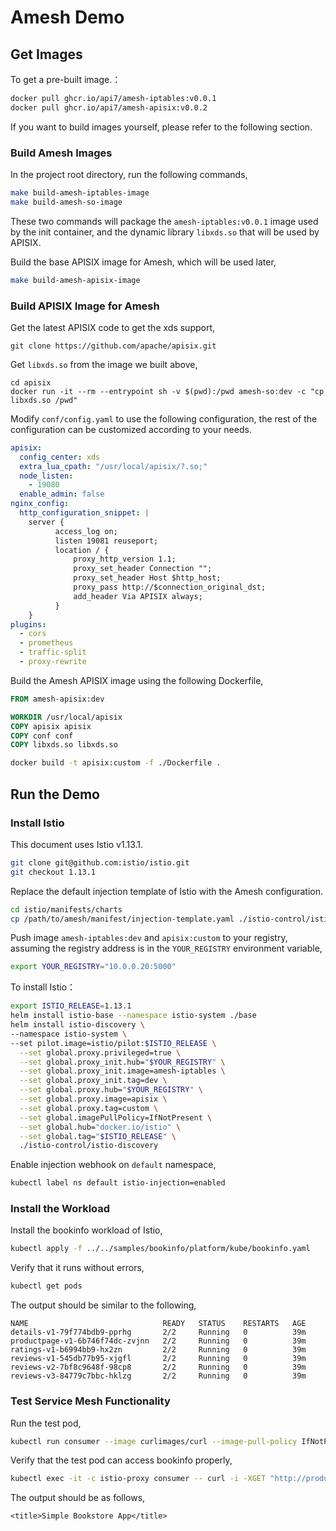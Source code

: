 # Amesh Demo

## Get Images

To get a pre-built image.：

```bash
docker pull ghcr.io/api7/amesh-iptables:v0.0.1
docker pull ghcr.io/api7/amesh-apisix:v0.0.2
```

If you want to build images yourself, please refer to the following section.

### Build Amesh Images

In the project root directory, run the following commands,

```bash
make build-amesh-iptables-image
make build-amesh-so-image
```

These two commands will package the `amesh-iptables:v0.0.1` image used by the init container, and the dynamic library `libxds.so` that will be used by APISIX.

Build the base APISIX image for Amesh, which will be used later,

```bash
make build-amesh-apisix-image
```

### Build APISIX Image for Amesh

Get the latest APISIX code to get the xds support,

```
git clone https://github.com/apache/apisix.git
```

Get `libxds.so` from the image we built above,

```
cd apisix
docker run -it --rm --entrypoint sh -v $(pwd):/pwd amesh-so:dev -c "cp libxds.so /pwd"
```

Modify ``conf/config.yaml`` to use the following configuration, the rest of the configuration can be customized according to your needs.

```yaml
apisix:
  config_center: xds
  extra_lua_cpath: "/usr/local/apisix/?.so;" 
  node_listen:
    - 19080
  enable_admin: false
nginx_config:
  http_configuration_snippet: |
    server {
          access_log on;
          listen 19081 reuseport;
          location / {
              proxy_http_version 1.1;
              proxy_set_header Connection "";
              proxy_set_header Host $http_host;
              proxy_pass http://$connection_original_dst;
              add_header Via APISIX always;
          }
    }
plugins:
  - cors
  - prometheus
  - traffic-split
  - proxy-rewrite
```

Build the Amesh APISIX image using the following Dockerfile,

```Dockerfile
FROM amesh-apisix:dev

WORKDIR /usr/local/apisix
COPY apisix apisix
COPY conf conf
COPY libxds.so libxds.so
```

```bash
docker build -t apisix:custom -f ./Dockerfile .
```

## Run the Demo

### Install Istio

This document uses Istio v1.13.1.

```bash
git clone git@github.com:istio/istio.git 
git checkout 1.13.1
```

Replace the default injection template of Istio with the Amesh configuration.

```bash
cd istio/manifests/charts
cp /path/to/amesh/manifest/injection-template.yaml ./istio-control/istio-discovery/files
```

Push image `amesh-iptables:dev` and `apisix:custom` to your registry, assuming the registry address is in the `YOUR_REGISTRY` environment variable,

```bash
export YOUR_REGISTRY="10.0.0.20:5000"
```

To install Istio：

```bash
export ISTIO_RELEASE=1.13.1
helm install istio-base --namespace istio-system ./base
helm install istio-discovery \
--namespace istio-system \
--set pilot.image=istio/pilot:$ISTIO_RELEASE \
  --set global.proxy.privileged=true \
  --set global.proxy_init.hub="$YOUR_REGISTRY" \
  --set global.proxy_init.image=amesh-iptables \
  --set global.proxy_init.tag=dev \
  --set global.proxy.hub="$YOUR_REGISTRY" \
  --set global.proxy.image=apisix \
  --set global.proxy.tag=custom \
  --set global.imagePullPolicy=IfNotPresent \
  --set global.hub="docker.io/istio" \
  --set global.tag="$ISTIO_RELEASE" \
  ./istio-control/istio-discovery
```

Enable injection webhook on `default` namespace,

```bash
kubectl label ns default istio-injection=enabled
```

### Install the Workload

Install the bookinfo workload of Istio,

```bash
kubectl apply -f ../../samples/bookinfo/platform/kube/bookinfo.yaml
```

Verify that it runs without errors,

```bash
kubectl get pods
```

The output should be similar to the following,

```
NAME                              READY   STATUS    RESTARTS   AGE
details-v1-79f774bdb9-pprhg       2/2     Running   0          39m
productpage-v1-6b746f74dc-zvjnn   2/2     Running   0          39m
ratings-v1-b6994bb9-hx2zn         2/2     Running   0          39m
reviews-v1-545db77b95-xjgfl       2/2     Running   0          39m
reviews-v2-7bf8c9648f-98cp8       2/2     Running   0          39m
reviews-v3-84779c7bbc-hklzg       2/2     Running   0          39m
```

### Test Service Mesh Functionality

Run the test pod,

```bash
kubectl run consumer --image curlimages/curl --image-pull-policy IfNotPresent --command sleep 1d
```

Verify that the test pod can access bookinfo properly,

```bash
kubectl exec -it -c istio-proxy consumer -- curl -i -XGET "http://productpage:9080/productpage" |  grep -o "<title>.*</title>"
```

The output should be as follows,

```
<title>Simple Bookstore App</title>
```
